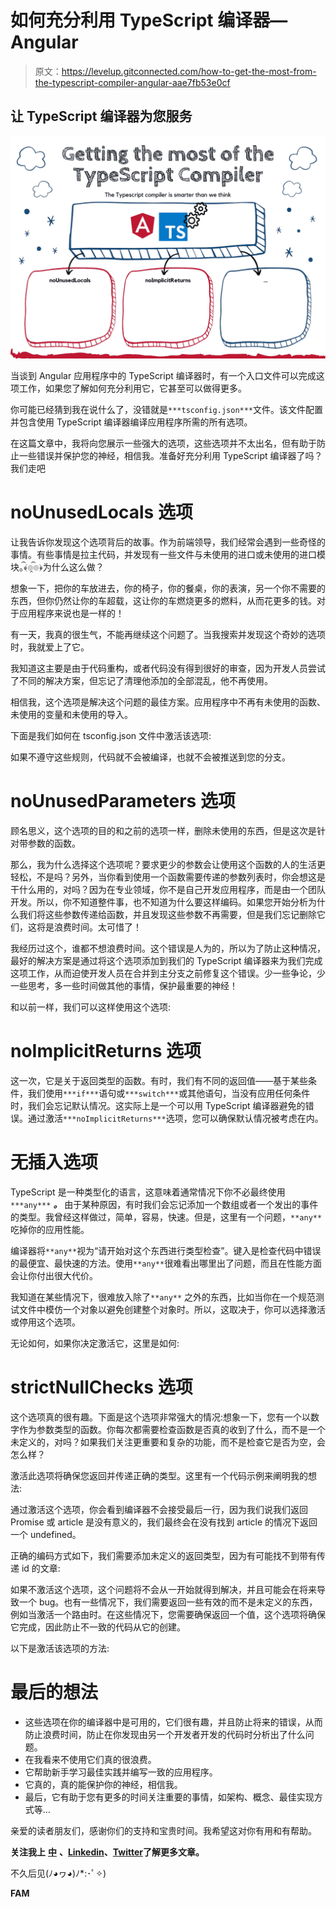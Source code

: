 # 如何充分利用 TypeScript 编译器— Angular

> 原文：<https://levelup.gitconnected.com/how-to-get-the-most-from-the-typescript-compiler-angular-aae7fb53e0cf>

## 让 TypeScript 编译器为您服务

![](img/a04855fe25e3651770ffd1e4bbd70624.png)

当谈到 Angular 应用程序中的 TypeScript 编译器时，有一个入口文件可以完成这项工作，如果您了解如何充分利用它，它甚至可以做得更多。

你可能已经猜到我在说什么了，没错就是`***tsconfig.json***`文件。该文件配置并包含使用 TypeScript 编译器编译应用程序所需的所有选项。

在这篇文章中，我将向您展示一些强大的选项，这些选项并不太出名，但有助于防止一些错误并保护您的神经，相信我。准备好充分利用 TypeScript 编译器了吗？我们走吧

# noUnusedLocals 选项

让我告诉你发现这个选项背后的故事。作为前端领导，我们经常会遇到一些奇怪的事情。有些事情是拉主代码，并发现有一些文件与未使用的进口或未使用的进口模块。﴾͡๏̯͡๏﴿为什么这么做？

想象一下，把你的车放进去，你的椅子，你的餐桌，你的表演，另一个你不需要的东西，但你仍然让你的车超载，这让你的车燃烧更多的燃料，从而花更多的钱。对于应用程序来说也是一样的！

有一天，我真的很生气，不能再继续这个问题了。当我搜索并发现这个奇妙的选项时，我就爱上了它。

我知道这主要是由于代码重构，或者代码没有得到很好的审查，因为开发人员尝试了不同的解决方案，但忘记了清理他添加的全部混乱，他不再使用。

相信我，这个选项是解决这个问题的最佳方案。应用程序中不再有未使用的函数、未使用的变量和未使用的导入。

下面是我们如何在 tsconfig.json 文件中激活该选项:

如果不遵守这些规则，代码就不会被编译，也就不会被推送到您的分支。

# noUnusedParameters 选项

顾名思义，这个选项的目的和之前的选项一样，删除未使用的东西，但是这次是针对带参数的函数。

那么，我为什么选择这个选项呢？要求更少的参数会让使用这个函数的人的生活更轻松，不是吗？另外，当你看到使用一个函数需要传递的参数列表时，你会想这是干什么用的，对吗？因为在专业领域，你不是自己开发应用程序，而是由一个团队开发。所以，你不知道整件事，也不知道为什么要这样编码。如果您开始分析为什么我们将这些参数传递给函数，并且发现这些参数不再需要，但是我们忘记删除它们，这将是浪费时间。太可惜了！

我经历过这个，谁都不想浪费时间。这个错误是人为的，所以为了防止这种情况，最好的解决方案是通过将这个选项添加到我们的 TypeScript 编译器来为我们完成这项工作，从而迫使开发人员在合并到主分支之前修复这个错误。少一些争论，少一些思考，多一些时间做其他的事情，保护最重要的神经！

和以前一样，我们可以这样使用这个选项:

# noImplicitReturns 选项

这一次，它是关于返回类型的函数。有时，我们有不同的返回值——基于某些条件，我们使用`***if***`语句或`***switch***`或其他语句，当没有应用任何条件时，我们会忘记默认情况。这实际上是一个可以用 TypeScript 编译器避免的错误。通过激活`***noImplicitReturns***`选项，您可以确保默认情况被考虑在内。

# 无插入选项

TypeScript 是一种类型化的语言，这意味着通常情况下你不必最终使用`***any***` ***。*** 由于某种原因，有时我们会忘记添加一个数组或者一个发出的事件的类型。我曾经这样做过，简单，容易，快速。但是，这里有一个问题，`**any**`吃掉你的应用性能。

编译器将`**any**`视为“请开始对这个东西进行类型检查”。键入是检查代码中错误的最便宜、最快速的方法。使用`**any**`很难看出哪里出了问题，而且在性能方面会让你付出很大代价。

我知道在某些情况下，很难放入除了`**any**` 之外的东西，比如当你在一个规范测试文件中模仿一个对象以避免创建整个对象时。所以，这取决于，你可以选择激活或停用这个选项。

无论如何，如果你决定激活它，这里是如何:

# strictNullChecks 选项

这个选项真的很有趣。下面是这个选项非常强大的情况:想象一下，您有一个以数字作为参数类型的函数。你每次都需要检查函数是否真的收到了什么，而不是一个未定义的，对吗？如果我们关注更重要和复杂的功能，而不是检查它是否为空，会怎么样？

激活此选项将确保您返回并传递正确的类型。这里有一个代码示例来阐明我的想法:

通过激活这个选项，你会看到编译器不会接受最后一行，因为我们说我们返回 Promise 或 article 是没有意义的，我们最终会在没有找到 article 的情况下返回一个 undefined。

正确的编码方式如下，我们需要添加未定义的返回类型，因为有可能找不到带有传递 id 的文章:

如果不激活这个选项，这个问题将不会从一开始就得到解决，并且可能会在将来导致一个 bug。也有一些情况下，我们需要返回一些有效的而不是未定义的东西，例如当激活一个路由时。在这些情况下，您需要确保返回一个值，这个选项将确保它完成，因此防止不一致的代码从它的创建。

以下是激活该选项的方法:

# 最后的想法

*   这些选项在你的编译器中是可用的，它们很有趣，并且防止将来的错误，从而防止浪费时间，防止在你发现由另一个开发者开发的代码时分析出了什么问题。
*   在我看来不使用它们真的很浪费。
*   它帮助新手学习最佳实践并编写一致的应用程序。
*   它真的，真的能保护你的神经，相信我。
*   最后，它有助于您有更多的时间关注重要的事情，如架构、概念、最佳实现方式等…

亲爱的读者朋友们，感谢你们的支持和宝贵时间。我希望这对你有用和有帮助。

**关注我上** [**中**](https://medium.com/@famzil/) **、**[**Linkedin**](https://www.linkedin.com/in/fatima-amzil-9031ba95/)**、**[**Twitter**](https://twitter.com/FatimaAMZIL9)**了解更多文章。**

不久后见(ﾉ◕ヮ◕)ﾉ*:･ﾟ✧)

**FAM**